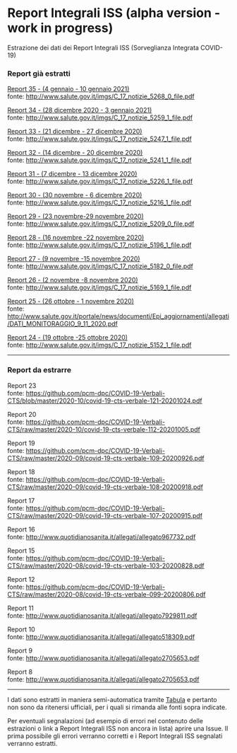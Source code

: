 # Report Integrali ISS (alpha version - work in progress)

Estrazione dei dati dei Report Integrali ISS (Sorveglianza Integrata COVID-19)

### Report già estratti

[Report 35 - (4 gennaio - 10 gennaio 2021)](https://raw.githubusercontent.com/opencovid-mr/Report_Integrali_ISS/main/csv/Report35.csv)<br/>
fonte: http://www.salute.gov.it/imgs/C_17_notizie_5268_0_file.pdf

[Report 34 - (28 dicembre 2020 - 3 gennaio 2021)](https://raw.githubusercontent.com/opencovid-mr/Report_Integrali_ISS/main/csv/Report34.csv)<br/>
fonte: http://www.salute.gov.it/imgs/C_17_notizie_5259_1_file.pdf

[Report 33 - (21 dicembre - 27 dicembre 2020)](https://raw.githubusercontent.com/opencovid-mr/Report_Integrali_ISS/main/csv/Report33.csv)<br/>
fonte: http://www.salute.gov.it/imgs/C_17_notizie_5247_1_file.pdf

[Report 32 - (14 dicembre - 20 dicembre 2020)](https://raw.githubusercontent.com/opencovid-mr/Report_Integrali_ISS/main/csv/Report32.csv)<br/>
fonte: http://www.salute.gov.it/imgs/C_17_notizie_5241_1_file.pdf

[Report 31 - (7 dicembre - 13 dicembre 2020)](https://raw.githubusercontent.com/opencovid-mr/Report_Integrali_ISS/main/csv/Report31.csv)<br/>
fonte: http://www.salute.gov.it/imgs/C_17_notizie_5226_1_file.pdf

[Report 30 - (30 novembre - 6 dicembre 2020)](https://raw.githubusercontent.com/opencovid-mr/Report_Integrali_ISS/main/csv/Report30.csv)<br/>
fonte: http://www.salute.gov.it/imgs/C_17_notizie_5216_1_file.pdf

[Report 29 - (23 novembre-29 novembre 2020)](https://raw.githubusercontent.com/opencovid-mr/Report_Integrali_ISS/main/csv/Report29.csv)<br/>
fonte: http://www.salute.gov.it/imgs/C_17_notizie_5209_0_file.pdf

[Report 28 - (16 novembre -22 novembre 2020)](https://raw.githubusercontent.com/opencovid-mr/Report_Integrali_ISS/main/csv/Report28.csv)<br/>
fonte: http://www.salute.gov.it/imgs/C_17_notizie_5196_1_file.pdf

[Report 27 - (9 novembre -15 novembre 2020)](https://raw.githubusercontent.com/opencovid-mr/Report_Integrali_ISS/main/csv/Report27.csv)<br/>
fonte: http://www.salute.gov.it/imgs/C_17_notizie_5182_0_file.pdf

[Report 26 - (2 novembre -8 novembre 2020)](https://raw.githubusercontent.com/opencovid-mr/Report_Integrali_ISS/main/csv/Report26.csv)<br/>
fonte: http://www.salute.gov.it/imgs/C_17_notizie_5169_1_file.pdf

[Report 25 - (26 ottobre - 1 novembre 2020)](https://raw.githubusercontent.com/opencovid-mr/Report_Integrali_ISS/main/csv/Report25.csv)<br/>
fonte: http://www.salute.gov.it/portale/news/documenti/Epi_aggiornamenti/allegati/DATI_MONITORAGGIO_9_11_2020.pdf

[Report 24 - (19 ottobre -25 ottobre 2020)](https://raw.githubusercontent.com/opencovid-mr/Report_Integrali_ISS/main/csv/Report24.csv)<br/>
fonte: http://www.salute.gov.it/imgs/C_17_notizie_5152_1_file.pdf

---

### Report da estrarre

Report 23<br/>
fonte: https://github.com/pcm-dpc/COVID-19-Verbali-CTS/blob/master/2020-10/covid-19-cts-verbale-121-20201024.pdf

Report 20<br/>
fonte: https://github.com/pcm-dpc/COVID-19-Verbali-CTS/raw/master/2020-10/covid-19-cts-verbale-112-20201005.pdf

Report 19<br/>
fonte: https://github.com/pcm-dpc/COVID-19-Verbali-CTS/raw/master/2020-09/covid-19-cts-verbale-109-20200926.pdf

Report 18<br/>
fonte: https://github.com/pcm-dpc/COVID-19-Verbali-CTS/raw/master/2020-09/covid-19-cts-verbale-108-20200918.pdf

Report 17<br/>
fonte: https://github.com/pcm-dpc/COVID-19-Verbali-CTS/raw/master/2020-09/covid-19-cts-verbale-107-20200915.pdf

Report 16<br/>
fonte: http://www.quotidianosanita.it/allegati/allegato967732.pdf

Report 15<br/>
fonte: https://github.com/pcm-dpc/COVID-19-Verbali-CTS/raw/master/2020-08/covid-19-cts-verbale-103-20200828.pdf

Report 12<br/>
fonte: https://github.com/pcm-dpc/COVID-19-Verbali-CTS/raw/master/2020-08/covid-19-cts-verbale-099-20200806.pdf

Report 11<br/>
fonte: http://www.quotidianosanita.it/allegati/allegato7929811.pdf

Report 10<br/>
fonte: http://www.quotidianosanita.it/allegati/allegato518309.pdf

Report 9<br/>
fonte: http://www.quotidianosanita.it/allegati/allegato2705653.pdf

Report 8<br/>
fonte: http://www.quotidianosanita.it/allegati/allegato2705653.pdf

---

I dati sono estratti in maniera semi-automatica tramite [Tabula](https://tabula.technology/) e pertanto non sono da ritenersi ufficiali, per i quali si rimanda alle fonti sopra indicate.

Per eventuali segnalazioni (ad esempio di errori nel contenuto delle estrazioni o link a Report Integrali ISS non ancora in lista) aprire una Issue. Il prima possibile gli errori verranno corretti e i Report Integrali ISS segnalati verranno estratti.
